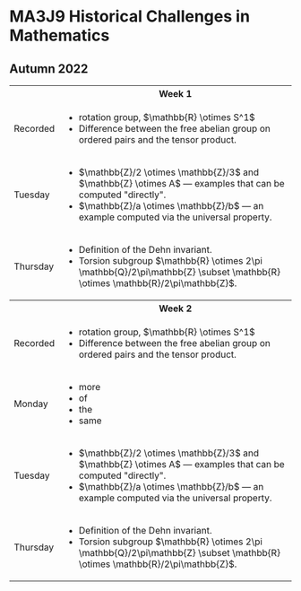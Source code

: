 <head>
<script type="text/javascript" id="MathJax-script" async
  src="https://cdn.jsdelivr.net/npm/mathjax@3/es5/tex-mml-chtml.js">
</script>
<script>
  MathJax = {
    tex: {
      inlineMath: [['$', '$']]
    }
  };
</script>
</head>


# MA3J9 Historical Challenges in Mathematics
##  Autumn 2022

<table>
  <tbody>
<!--  ##################  Week 1  ################## -->
    <tr><th></th><th align=center>Week 1</th></tr><tr>
      <td>Recorded</td>
      <td>
        <ul>
          <li>  rotation group, $\mathbb{R} \otimes S^1$</li>
          <li>  Difference between the free abelian group on ordered pairs and the tensor product.</li>
        </ul>
      </td>
    </tr>
    <tr>
      <td>Tuesday</td>
      <td>
        <ul>
          <li>  $\mathbb{Z}/2 \otimes \mathbb{Z}/3$ and $\mathbb{Z} \otimes A$ &mdash; examples that can be computed "directly".</li>
          <li>  $\mathbb{Z}/a \otimes \mathbb{Z}/b$ &mdash; an example computed via the universal property.</li>
        </ul>
      </td>
    </tr>
    <tr>
      <td>Thursday</td>
      <td>
        <ul>
          <li>  Definition of the Dehn invariant.</li>
          <li>  Torsion subgroup $\mathbb{R} \otimes 2\pi \mathbb{Q}/2\pi\mathbb{Z} \subset \mathbb{R} \otimes \mathbb{R}/2\pi\mathbb{Z}$.</li>
        </ul>
      </td>
    </tr>
<!--  ##################  Week 2  ################## -->
    <tr><th></th><th align=center>Week 2</th></tr><tr>
      <td>Recorded</td>
      <td>
        <ul>
          <li>  rotation group, $\mathbb{R} \otimes S^1$</li>
          <li>  Difference between the free abelian group on ordered pairs and the tensor product.</li>
        </ul>
      </td>
    </tr>
    <tr>
      <td>Monday</td>
      <td>
        <ul>
          <li>  more</li>
          <li>  of</li>
          <li>  the</li>
          <li>  same</li>
        </ul>
      </td>
    </tr>
    <tr>
      <td>Tuesday</td>
      <td>
        <ul>
          <li>  $\mathbb{Z}/2 \otimes \mathbb{Z}/3$ and $\mathbb{Z} \otimes A$ &mdash; examples that can be computed "directly".</li>
          <li>  $\mathbb{Z}/a \otimes \mathbb{Z}/b$ &mdash; an example computed via the universal property.</li>
        </ul>
      </td>
    </tr>
    <tr>
      <td>Thursday</td>
      <td>
        <ul>
          <li>  Definition of the Dehn invariant.</li>
          <li>  Torsion subgroup $\mathbb{R} \otimes 2\pi \mathbb{Q}/2\pi\mathbb{Z} \subset \mathbb{R} \otimes \mathbb{R}/2\pi\mathbb{Z}$.</li>
        </ul>
      </td>
    </tr>
  </tbody>
</table>
